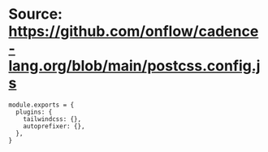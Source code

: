 # Source: https://github.com/onflow/cadence-lang.org/blob/main/postcss.config.js

```
module.exports = {
  plugins: {
    tailwindcss: {},
    autoprefixer: {},
  },
}

```